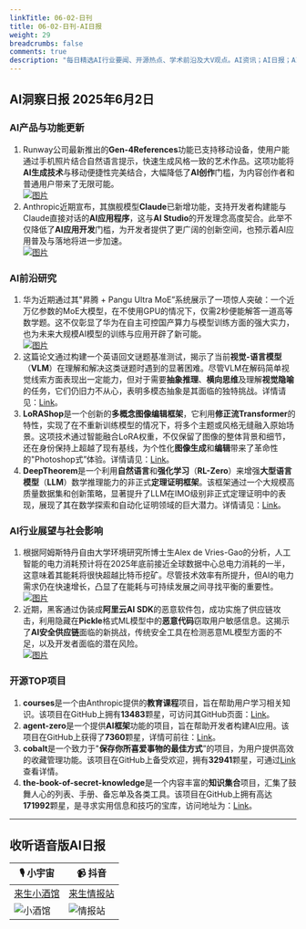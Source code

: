 ```yaml
---
linkTitle: 06-02-日刊
title: 06-02-日刊-AI日报
weight: 29
breadcrumbs: false
comments: true
description: "每日精选AI行业要闻、开源热点、学术前沿及大V观点。AI资讯；AI日报；AI知识库；AI教程；AI资讯日报；AI工具；AI Daily News 。1.  Runway公司最新推出的**Gen-4References**功能已支持移动设备，使用户能通过手机照片结合自然语言提示，快速生成风格一致的艺术作品。这"
---
```


## AI洞察日报 2025年6月2日

### **AI产品与功能更新**

1.  Runway公司最新推出的**Gen-4References**功能已支持移动设备，使用户能通过手机照片结合自然语言提示，快速生成风格一致的艺术作品。这项功能将**AI生成技术**与移动便捷性完美结合，大幅降低了**AI创作**门槛，为内容创作者和普通用户带来了无限可能。
    <br/> [![图片](https://cdn.jsdelivr.net/gh/justlovemaki/imagehub@main/assets/2025/07/news_01jzj9k9z4fts98hkthddrpwjh.png)](https://cdn.jsdelivr.net/gh/justlovemaki/imagehub@main/assets/2025/07/news_01jzj9k9z4fts98hkthddrpwjh.png) <br/>
2.  Anthropic近期宣布，其旗舰模型**Claude**已新增功能，支持开发者构建能与Claude直接对话的**AI应用程序**，这与**AI Studio**的开发理念高度契合。此举不仅降低了**AI应用开发**门槛，为开发者提供了更广阔的创新空间，也预示着AI应用普及与落地将进一步加速。
    <br/> [![图片](https://cdn.jsdelivr.net/gh/justlovemaki/imagehub@main/assets/2025/07/news_01jzj9k8qqfz3byr7pmxzyata7.jpg)](https://cdn.jsdelivr.net/gh/justlovemaki/imagehub@main/assets/2025/07/news_01jzj9k8qqfz3byr7pmxzyata7.jpg) <br/>

### **AI前沿研究**

1.  华为近期通过其"昇腾 + Pangu Ultra MoE”系统展示了一项惊人突破：一个近万亿参数的MoE大模型，在不使用GPU的情况下，仅需2秒便能解答一道高等数学题。这不仅彰显了华为在自主可控国产算力与模型训练方面的强大实力，也为未来大规模AI模型的训练与应用开辟了新可能。
    <br/> [![图片](https://cdn.jsdelivr.net/gh/justlovemaki/imagehub@main/assets/2025/07/news_01jzj9kbw0f0r8ktff2yeps2e7.png)](https://cdn.jsdelivr.net/gh/justlovemaki/imagehub@main/assets/2025/07/news_01jzj9kbw0f0r8ktff2yeps2e7.png) <br/>
2.  这篇论文通过构建一个英语回文谜题基准测试，揭示了当前**视觉-语言模型**（**VLM**）在理解和解决这类谜题时遇到的显著困难。尽管VLM在解码简单视觉线索方面表现出一定能力，但对于需要**抽象推理**、**横向思维**及理解**视觉隐喻**的任务，它们仍旧力不从心，表明多模态抽象是其面临的独特挑战。详情请见：[Link](https://arxiv.org/abs/2505.23759)。
3.  **LoRAShop**是一个创新的**多概念图像编辑框架**，它利用**修正流Transformer**的特性，实现了在不重新训练模型的情况下，将多个主题或风格无缝融入原始场景。这项技术通过智能融合LoRA权重，不仅保留了图像的整体背景和细节，还在身份保持上超越了现有基线，为个性化**图像生成**和**编辑**带来了革命性的"Photoshop式”体验。详情请见：[Link](https://arxiv.org/abs/2505.23758)。
4.  **DeepTheorem**是一个利用**自然语言**和**强化学习**（**RL-Zero**）来增强**大型语言模型**（**LLM**）数学推理能力的非正式**定理证明框架**。该框架通过一个大规模高质量数据集和创新策略，显著提升了LLM在IMO级别非正式定理证明中的表现，展现了其在数学探索和自动化证明领域的巨大潜力。详情请见：[Link](https://arxiv.org/abs/2505.23754)。

### **AI行业展望与社会影响**

1.  根据阿姆斯特丹自由大学环境研究所博士生Alex de Vries-Gao的分析，人工智能的电力消耗预计将在2025年底前接近全球数据中心总电力消耗的一半，这意味着其能耗将很快超越比特币挖矿。尽管技术效率有所提升，但AI的电力需求仍在快速增长，凸显了在能耗与可持续发展之间寻找平衡的重要性。
    <br/> [![图片](https://cdn.jsdelivr.net/gh/justlovemaki/imagehub@main/assets/2025/07/news_01jzj9k5vfeppantbxbv9pwnmk.jpg)](https://cdn.jsdelivr.net/gh/justlovemaki/imagehub@main/assets/2025/07/news_01jzj9k5vfeppantbxbv9pwnmk.jpg) <br/>
2.  近期，黑客通过伪装成**阿里云AI SDK**的恶意软件包，成功实施了供应链攻击，利用隐藏在**Pickle**格式ML模型中的**恶意代码**窃取用户敏感信息。这揭示了**AI安全供应链**面临的新挑战，传统安全工具在检测恶意ML模型方面的不足，以及开发者面临的潜在风险。
    <br/> [![图片](https://cdn.jsdelivr.net/gh/justlovemaki/imagehub@main/assets/2025/07/news_01jzj9k7ate3zbna3gdpstnhdj.jpg)](https://cdn.jsdelivr.net/gh/justlovemaki/imagehub@main/assets/2025/07/news_01jzj9k7ate3zbna3gdpstnhdj.jpg) <br/>

### **开源TOP项目**

1.  **courses**是一个由Anthropic提供的**教育课程**项目，旨在帮助用户学习相关知识。该项目在GitHub上拥有**13483**颗星，可访问其GitHub页面：[Link](https://github.com/anthropics/courses)。
2.  **agent-zero**是一个提供**AI框架**功能的项目，旨在帮助开发者构建AI应用。该项目在GitHub上获得了**7360**颗星，详情可前往：[Link](https://github.com/frdel/agent-zero)。
3.  **cobalt**是一个致力于"**保存你所喜爱事物的最佳方式**”的项目，为用户提供高效的收藏管理功能。该项目在GitHub上备受欢迎，拥有**32941**颗星，可通过[Link](https://github.com/imputnet/cobalt)查看详情。
4.  **the-book-of-secret-knowledge**是一个内容丰富的**知识集合**项目，汇集了鼓舞人心的列表、手册、备忘单及各类工具。该项目在GitHub上拥有高达**171992**颗星，是寻求实用信息和技巧的宝库，访问地址为：[Link](https://github.com/trimstray/the-book-of-secret-knowledge)。

---

## **收听语音版AI日报**

| 🎙️ **小宇宙** | 📹 **抖音** |
| --- | --- |
| [来生小酒馆](https://www.xiaoyuzhoufm.com/podcast/683c62b7c1ca9cf575a5030e)  |   [来生情报站](https://www.douyin.com/user/MS4wLjABAAAAwpwqPQlu38sO38VyWgw9ZjDEnN4bMR5j8x111UxpseHR9DpB6-CveI5KRXOWuFwG)| 
| ![小酒馆](https://s1.imagehub.cc/images/2025/06/24/f959f7984e9163fc50d3941d79a7f262.md.png) | ![情报站](https://s1.imagehub.cc/images/2025/06/24/7fc30805eeb831e1e2baa3a240683ca3.md.png) |